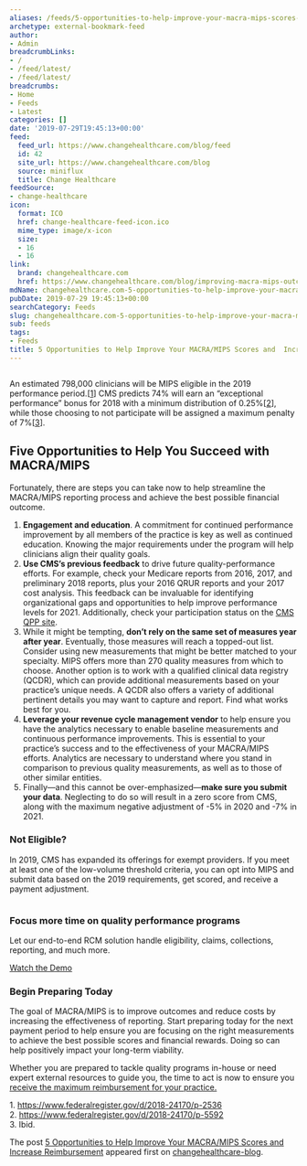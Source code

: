 ```yaml
---
aliases: /feeds/5-opportunities-to-help-improve-your-macra-mips-scores-and-increase-reimbursement
archetype: external-bookmark-feed
author:
- Admin
breadcrumbLinks:
- /
- /feed/latest/
- /feed/latest/
breadcrumbs:
- Home
- Feeds
- Latest
categories: []
date: '2019-07-29T19:45:13+00:00'
feed:
  feed_url: https://www.changehealthcare.com/blog/feed
  id: 42
  site_url: https://www.changehealthcare.com/blog
  source: miniflux
  title: Change Healthcare
feedSource:
- change-healthcare
icon:
  format: ICO
  href: change-healthcare-feed-icon.ico
  mime_type: image/x-icon
  size:
  - 16
  - 16
link:
  brand: changehealthcare.com
  href: https://www.changehealthcare.com/blog/improving-macra-mips-outcomes
mdName: changehealthcare.com-5-opportunities-to-help-improve-your-macra-mips-scores-and-increase-reimbursement
pubDate: 2019-07-29 19:45:13+00:00
searchCategory: Feeds
slug: changehealthcare.com-5-opportunities-to-help-improve-your-macra-mips-scores-and-increase-reimbursement
sub: feeds
tags:
- Feeds
title: 5 Opportunities to Help Improve Your MACRA/MIPS Scores and  Increase Reimbursement
---
```


<img src="https://www.changehealthcare.com/blog/wp-content/uploads/rpa-macra19-blog-1037x450-300x130.jpg" alt="" loading="lazy"/><p>An estimated 798,000 clinicians will be MIPS eligible in the 2019 performance period.[<a href="https://www.changehealthcare.com/blog/improving-macra-mips-outcomes#footnote" rel="noopener noreferrer" target="_blank" referrerpolicy="no-referrer">1</a>] CMS predicts 74% will earn an “exceptional performance” bonus for 2018 with a minimum distribution of 0.25%[<a href="https://www.changehealthcare.com/blog/improving-macra-mips-outcomes#footnote" rel="noopener noreferrer" target="_blank" referrerpolicy="no-referrer">2</a>], while those choosing to not participate will be assigned a maximum penalty of 7%[<a href="https://www.changehealthcare.com/blog/improving-macra-mips-outcomes#footnote" rel="noopener noreferrer" target="_blank" referrerpolicy="no-referrer">3</a>].</p>
<h2>Five Opportunities to Help You Succeed with MACRA/MIPS</h2>
<p>Fortunately, there are steps you can take now to help streamline the MACRA/MIPS reporting process and achieve the best possible financial outcome.</p>
<ol>
<li><strong>Engagement and education</strong>. A commitment for continued performance improvement by all members of the practice is key as well as continued education. Knowing the major requirements under the program will help clinicians align their quality goals.</li>
<li><strong>Use CMS’s previous feedback</strong> to drive future quality-performance efforts. For example, check your Medicare reports from 2016, 2017, and preliminary 2018 reports, plus your 2016 QRUR reports and your 2017 cost analysis. This feedback can be invaluable for identifying organizational gaps and opportunities to help improve performance levels for 2021. Additionally, check your participation status on the <a href="https://qpp.cms.gov/participation-lookup/" rel="noopener noreferrer" target="_blank" referrerpolicy="no-referrer">CMS QPP site</a>.</li>
<li>While it might be tempting, <strong>don’t rely on the same set of measures year after year</strong>. Eventually, those measures will reach a topped-out list. Consider using new measurements that might be better matched to your specialty. MIPS offers more than 270 quality measures from which to choose. Another option is to work with a qualified clinical data registry (QCDR), which can provide additional measurements based on your practice’s unique needs. A QCDR also offers a variety of additional pertinent details you may want to capture and report. Find what works best for you.</li>
<li><strong>Leverage your revenue cycle management vendor</strong> to help ensure you have the analytics necessary to enable baseline measurements and continuous performance improvements. This is essential to your practice’s success and to the effectiveness of your MACRA/MIPS efforts. Analytics are necessary to understand where you stand in comparison to previous quality measurements, as well as to those of other similar entities.</li>
<li>Finally—and this cannot be over-emphasized—<strong>make sure you submit your data</strong>. Neglecting to do so will result in a zero score from CMS, along with the maximum negative adjustment of -5% in 2020 and -7% in 2021.</li>
</ol>
<h3>Not Eligible?</h3>
<p>In 2019, CMS has expanded its offerings for exempt providers. If you meet at least one of the low-volume threshold criteria, you can opt into MIPS and submit data based on the 2019 requirements, get scored, and receive a payment adjustment.</p>

<img src="https://www.changehealthcare.com/blog/wp-content/uploads/website-video.png" alt="" loading="lazy"/>

<h3>Focus more time on quality performance programs</h3>
<p>Let our end-to-end RCM solution handle eligibility, claims, collections, reporting, and much more.</p>

<a href="https://www.changehealthcare.com/resources/detail/revenue-performance-advisor-demo" rel="noopener noreferrer" target="_blank" referrerpolicy="no-referrer">Watch the Demo</a>

<h3>Begin Preparing Today</h3>
<p>The goal of MACRA/MIPS is to improve outcomes and reduce costs by increasing the effectiveness of reporting. Start preparing today for the next payment period to help ensure you are focusing on the right measurements to achieve the best possible scores and financial rewards. Doing so can help positively impact your long-term viability.</p>
<p>Whether you are prepared to tackle quality programs in-house or need expert external resources to guide you, the time to act is now to ensure you <a href="https://www.changehealthcare.com/solutions/physician-group-management-services" rel="noopener noreferrer" target="_blank" referrerpolicy="no-referrer">receive the maximum reimbursement for your practice.</a></p>
<p>1. <a href="https://www.federalregister.gov/d/2018-24170/p-2536" rel="noopener noreferrer" target="_blank" referrerpolicy="no-referrer">https://www.federalregister.gov/d/2018-24170/p-2536</a><br/>
2. <a href="https://www.federalregister.gov/d/2018-24170/p-5592" rel="noopener noreferrer" target="_blank" referrerpolicy="no-referrer">https://www.federalregister.gov/d/2018-24170/p-5592</a><br/>
3. Ibid.</p>
<p>The post <a href="https://www.changehealthcare.com/blog/improving-macra-mips-outcomes" rel="noopener noreferrer" target="_blank" referrerpolicy="no-referrer">5 Opportunities to Help Improve Your MACRA/MIPS Scores and  Increase Reimbursement</a> appeared first on <a href="https://www.changehealthcare.com/blog" rel="noopener noreferrer" target="_blank" referrerpolicy="no-referrer">changehealthcare-blog</a>.</p>